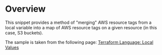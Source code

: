 # Overview

This snippet provides a method of "merging" AWS resource tags from a local variable into a map of AWS resource tags on a given resource (in this case, S3 buckets).

The sample is taken from the following page: [Terraform Language: Local Values](https://www.terraform.io/docs/configuration-0-11/locals.html)
